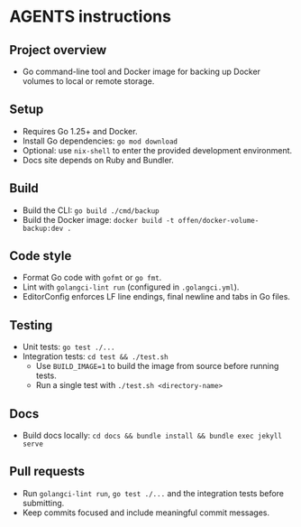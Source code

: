 # AGENTS instructions

## Project overview
- Go command-line tool and Docker image for backing up Docker volumes to local or remote storage.

## Setup
- Requires Go 1.25+ and Docker.
- Install Go dependencies: `go mod download`
- Optional: use `nix-shell` to enter the provided development environment.
- Docs site depends on Ruby and Bundler.

## Build
- Build the CLI: `go build ./cmd/backup`
- Build the Docker image: `docker build -t offen/docker-volume-backup:dev .`

## Code style
- Format Go code with `gofmt` or `go fmt`.
- Lint with `golangci-lint run` (configured in `.golangci.yml`).
- EditorConfig enforces LF line endings, final newline and tabs in Go files.

## Testing
- Unit tests: `go test ./...`
- Integration tests: `cd test && ./test.sh`
  - Use `BUILD_IMAGE=1` to build the image from source before running tests.
  - Run a single test with `./test.sh <directory-name>`

## Docs
- Build docs locally: `cd docs && bundle install && bundle exec jekyll serve`

## Pull requests
- Run `golangci-lint run`, `go test ./...` and the integration tests before submitting.
- Keep commits focused and include meaningful commit messages.
